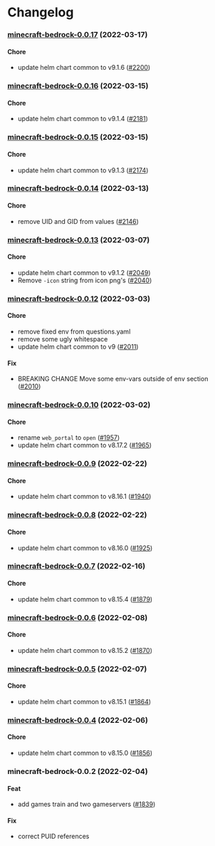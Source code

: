 # Changelog<br>


<a name="minecraft-bedrock-0.0.17"></a>
### [minecraft-bedrock-0.0.17](https://github.com/truecharts/apps/compare/minecraft-bedrock-0.0.16...minecraft-bedrock-0.0.17) (2022-03-17)

#### Chore

* update helm chart common to v9.1.6 ([#2200](https://github.com/truecharts/apps/issues/2200))



<a name="minecraft-bedrock-0.0.16"></a>
### [minecraft-bedrock-0.0.16](https://github.com/truecharts/apps/compare/minecraft-bedrock-0.0.15...minecraft-bedrock-0.0.16) (2022-03-15)

#### Chore

* update helm chart common to v9.1.4 ([#2181](https://github.com/truecharts/apps/issues/2181))



<a name="minecraft-bedrock-0.0.15"></a>
### [minecraft-bedrock-0.0.15](https://github.com/truecharts/apps/compare/minecraft-bedrock-0.0.14...minecraft-bedrock-0.0.15) (2022-03-15)

#### Chore

* update helm chart common to v9.1.3 ([#2174](https://github.com/truecharts/apps/issues/2174))



<a name="minecraft-bedrock-0.0.14"></a>
### [minecraft-bedrock-0.0.14](https://github.com/truecharts/apps/compare/minecraft-bedrock-0.0.13...minecraft-bedrock-0.0.14) (2022-03-13)

#### Chore

* remove UID and GID from values ([#2146](https://github.com/truecharts/apps/issues/2146))



<a name="minecraft-bedrock-0.0.13"></a>
### [minecraft-bedrock-0.0.13](https://github.com/truecharts/apps/compare/minecraft-bedrock-0.0.12...minecraft-bedrock-0.0.13) (2022-03-07)

#### Chore

* update helm chart common to v9.1.2 ([#2049](https://github.com/truecharts/apps/issues/2049))
* Remove `-icon` string from icon png's ([#2040](https://github.com/truecharts/apps/issues/2040))



<a name="minecraft-bedrock-0.0.12"></a>
### [minecraft-bedrock-0.0.12](https://github.com/truecharts/apps/compare/minecraft-bedrock-0.0.11...minecraft-bedrock-0.0.12) (2022-03-03)

#### Chore

* remove fixed env from questions.yaml
* remove some ugly whitespace
* update helm chart common to v9 ([#2011](https://github.com/truecharts/apps/issues/2011))

#### Fix

* BREAKING CHANGE Move some env-vars outside of env section ([#2010](https://github.com/truecharts/apps/issues/2010))



<a name="minecraft-bedrock-0.0.10"></a>
### [minecraft-bedrock-0.0.10](https://github.com/truecharts/apps/compare/minecraft-bedrock-0.0.9...minecraft-bedrock-0.0.10) (2022-03-02)

#### Chore

* rename `web_portal` to `open` ([#1957](https://github.com/truecharts/apps/issues/1957))
* update helm chart common to v8.17.2 ([#1965](https://github.com/truecharts/apps/issues/1965))



<a name="minecraft-bedrock-0.0.9"></a>
### [minecraft-bedrock-0.0.9](https://github.com/truecharts/apps/compare/minecraft-bedrock-0.0.8...minecraft-bedrock-0.0.9) (2022-02-22)

#### Chore

* update helm chart common to v8.16.1 ([#1940](https://github.com/truecharts/apps/issues/1940))



<a name="minecraft-bedrock-0.0.8"></a>
### [minecraft-bedrock-0.0.8](https://github.com/truecharts/apps/compare/minecraft-bedrock-0.0.7...minecraft-bedrock-0.0.8) (2022-02-22)

#### Chore

* update helm chart common to v8.16.0 ([#1925](https://github.com/truecharts/apps/issues/1925))



<a name="minecraft-bedrock-0.0.7"></a>
### [minecraft-bedrock-0.0.7](https://github.com/truecharts/apps/compare/minecraft-bedrock-0.0.6...minecraft-bedrock-0.0.7) (2022-02-16)

#### Chore

* update helm chart common to v8.15.4 ([#1879](https://github.com/truecharts/apps/issues/1879))



<a name="minecraft-bedrock-0.0.6"></a>
### [minecraft-bedrock-0.0.6](https://github.com/truecharts/apps/compare/minecraft-bedrock-0.0.5...minecraft-bedrock-0.0.6) (2022-02-08)

#### Chore

* update helm chart common to v8.15.2 ([#1870](https://github.com/truecharts/apps/issues/1870))



<a name="minecraft-bedrock-0.0.5"></a>
### [minecraft-bedrock-0.0.5](https://github.com/truecharts/apps/compare/minecraft-bedrock-0.0.4...minecraft-bedrock-0.0.5) (2022-02-07)

#### Chore

* update helm chart common to v8.15.1 ([#1864](https://github.com/truecharts/apps/issues/1864))



<a name="minecraft-bedrock-0.0.4"></a>
### [minecraft-bedrock-0.0.4](https://github.com/truecharts/apps/compare/minecraft-bedrock-0.0.3...minecraft-bedrock-0.0.4) (2022-02-06)

#### Chore

* update helm chart common to v8.15.0 ([#1856](https://github.com/truecharts/apps/issues/1856))



<a name="minecraft-bedrock-0.0.2"></a>
### minecraft-bedrock-0.0.2 (2022-02-04)

#### Feat

* add games train and two gameservers ([#1839](https://github.com/truecharts/apps/issues/1839))

#### Fix

* correct PUID references
